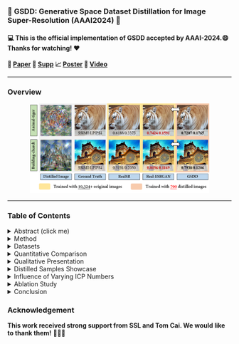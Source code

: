### :book: **GSDD: Generative Space Dataset Distillation for Image Super-Resolution (AAAI2024)** :tada:

#### :computer: This is the official implementation of GSDD accepted by AAAI-2024.:smile: Thanks for watching! :heart: 

**:page_facing_up: [Paper](https://github.com/eric930711/GSDD) :scroll: [Supp](https://www.google.com/intl/zh-CN/drive/features.html) :chart_with_upwards_trend: [Poster](https://github.com/eric930711/GSDD) :movie_camera: [Video](https://www.youtube.com/@RealAAAI)**

***
### Overview
<div align=center>
<img src=https://github.com/eric930711/GSDD/blob/main/Figure/R1.png#pic_center width=80% />
</div>

***

### Table of Contents

<details>
  <summary>Abstract (click me)</summary>
  
> **Single image super-resolution (SISR), especially in the real world, usually builds a large amount of LR-HR image pairs to learn representations that contain rich textural and structural information. However, relying on massive data for model training not only reduces training efficiency, but also causes heavy data storage burdens. In this paper, we attempt a pioneering study on dataset distillation (DD) for SISR problems to explore how data could be slimmed and compressed for the
task. Unlike previous coreset selection methods which select a few typical examples directly from the original data, we remove the limitation that the selected data cannot be further edited, and propose to synthesize and optimize samples to preserve more task-useful representations. Concretely, by utilizing pre-trained GANs as a suitable approximation of realistic data distribution, we propose GSDD, which distills data in a latent generative space based on GAN-inversion techniques. By optimizing them to match with the practical data distribution in an informative feature space, the distilled data could then be synthesized. Experimental results demonstrate that when trained with our distilled data, GSDD can achieve comparable performance to the state-of-the-art (SOTA) SISR algorithms, while a nearly ×8 increase in training efficiency and a saving of almost 93.2% data storage space can be realized. Further experiments on challenging real-world data also demonstrate the promising generalization ability of GSDD.**
</details>

<details>
  <summary>Method</summary>
  
  ![GSDD](https://github.com/eric930711/GSDD/blob/main/Figure/Framework.png)

</details>

<details>
  <summary>Datasets</summary></br>
  
  **Our experimental datasets include [OST](https://github.com/xinntao/SFTGAN?tab=readme-ov-file#ost-dataset) and [DPED](https://people.ee.ethz.ch/~ihnatova/). The distilled OST image data (i.e., ICP=50, 100, 200, and 500) will be published soon.**
</details>
  
  <details>
    <summary>Quantitative Comparison</summary>
    
  <img src=https://github.com/eric930711/GSDD/blob/main/Figure/R8.png width=100% />
  <figure class="half">
  <img src=https://github.com/eric930711/GSDD/blob/main/Figure/R9.png width=49% />
  <img src=https://github.com/eric930711/GSDD/blob/main/Figure/R10.png width=49% />
  </figure>
    
  </details>
  <details>
    <summary>Qualitative Presentation</summary>
    
  <img src=https://github.com/eric930711/GSDD/blob/main/Figure/R2.png width=100% />
  <div align=center>
  <img src=https://github.com/eric930711/GSDD/blob/main/Figure/R3.png width=70% />
  </div>
    
  </details>
  <details>
    <summary>Distilled Samples Showcase</summary>
  <div align=center>  
  <img src=https://github.com/eric930711/GSDD/blob/main/Figure/R4.png width=70% />
  </div>
    
  </details>

  <details>
    <summary>Influence of Varying ICP Numbers</summary>

  <div align=center>
  <img src=https://github.com/eric930711/GSDD/blob/main/Figure/R5.png width=70% />
  </div>
    
  </details>
  
  <details>
  <summary>Ablation Study</summary>
  
<figure class="half">
  <img src=https://github.com/eric930711/GSDD/blob/main/Figure/R6.png width=49% />
  <img src=https://github.com/eric930711/GSDD/blob/main/Figure/R7.png width=49% />
</figure>
</details>

</details>

<details>
  <summary>Conclusion</summary>
  
 > **This paper focuses on exploring the possibility of applying DD to benefit low-level CV tasks (especially for SISR). Overall, we propose a GSDD framework that optimizes and synthesizes training samples by the GAN-inversion manipulation in a latent generative space. Our optimization process is based on a distribution- matching data condensation strategy, so that the SISR network can have comparable performance to models trained on the original dataset. We further improve the approach by proposing a distillation loss with the regularization term R. Finally, we demonstrate its effectiveness via extensive experiments. We achieve a competitive performance compared to SOTA SISR solutions under the premise of a nearly ×8 increase in training efficiency and a saving of almost 93.2% data storage space. We wish that the study opens a new perspective in SR research and expect to see it facilitates more practical applications in the future.**
</details>


### Acknowledgement

**This work received strong support from SSL and Tom Cai. We would like to thank them!** :handshake::handshake::handshake:
  
